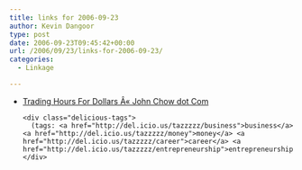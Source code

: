 ```yaml
---
title: links for 2006-09-23
author: Kevin Dangoor
type: post
date: 2006-09-23T09:45:42+00:00
url: /2006/09/23/links-for-2006-09-23/
categories:
  - Linkage

---
```

<ul class="delicious">
  <li>
    <div class="delicious-link">
      <a href="http://www.johnchow.com/index.php/trading-hours-for-dollars/">Trading Hours For Dollars Â« John Chow dot Com</a>
    </div>
    
    <div class="delicious-tags">
      (tags: <a href="http://del.icio.us/tazzzzz/business">business</a> <a href="http://del.icio.us/tazzzzz/money">money</a> <a href="http://del.icio.us/tazzzzz/career">career</a> <a href="http://del.icio.us/tazzzzz/entrepreneurship">entrepreneurship</a>)
    </div>
  </li>
</ul>
